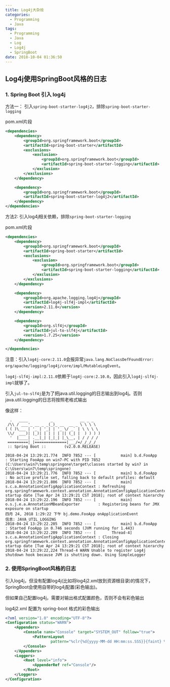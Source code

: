 ```yaml
---
title: Log4j大杂烩
categories:
  - Programming
  - Java
tags:
  - Programming
  - Java
  - Log
  - Log4j
  - SpringBoot
date: 2018-10-04 01:36:50
---
```


## Log4j使用SpringBoot风格的日志

### 1. Spring Boot 引入 log4j

方法一： 引入`spring-boot-starter-log4j2`，排除`spring-boot-starter-logging`

pom.xml片段
```xml
<dependencies>
    <dependency>
        <groupId>org.springframework.boot</groupId>
        <artifactId>spring-boot-starter</artifactId>
        <exclusions>
            <exclusion>
                <groupId>org.springframework.boot</groupId>
                <artifactId>spring-boot-starter-logging</artifactId>
            </exclusion>
        </exclusions>
    </dependency>

    <dependency>
        <groupId>org.springframework.boot</groupId>
        <artifactId>spring-boot-starter-log4j2</artifactId>
    </dependency>
</dependencies>
```

方法2: 引入log4j相关依赖，排除`spring-boot-starter-logging`

pom.xml片段
```xml
<dependencies>
    <dependency>
        <groupId>org.springframework.boot</groupId>
        <artifactId>spring-boot-starter</artifactId>
        <exclusions>
            <exclusion>
                <groupId>org.springframework.boot</groupId>
                <artifactId>spring-boot-starter-logging</artifactId>
            </exclusion>
        </exclusions>
    </dependency>

    <dependency>
        <groupId>org.apache.logging.log4j</groupId>
        <artifactId>log4j-slf4j-impl</artifactId>
        <version>2.11.0</version>
    </dependency>

    <dependency>
        <groupId>org.slf4j</groupId>
        <artifactId>jul-to-slf4j</artifactId>
        <version>1.7.25</version>
    </dependency>

</dependencies>
```

注意：引入`log4j-core:2.11.0`会报异常`java.lang.NoClassDefFoundError: org/apache/logging/log4j/core/impl/MutableLogEvent`。

`log4j-slf4j-impl:2.11.0`依赖于`log4j-core:2.10.0`，因此引入`log4j-slf4j-impl`就够了。

引入`jul-to-slf4j`是为了把java.util.logging的日志输出到log4j。否则java.util.logging的日志将按照老格式输出

像这样：
```
  .   ____          _            __ _ _
 /\\ / ___'_ __ _ _(_)_ __  __ _ \ \ \ \
( ( )\___ | '_ | '_| | '_ \/ _` | \ \ \ \
 \\/  ___)| |_)| | | | | || (_| |  ) ) ) )
  '  |____| .__|_| |_|_| |_\__, | / / / /
 =========|_|==============|___/=/_/_/_/
 :: Spring Boot ::        (v2.0.0.RELEASE)

2018-04-24 13:29:21.774  INFO 7852 --- [           main] b.d.FooApp                               : Starting FooApp on win7-PC with PID 7852 (C:\Users\win7\temp\springone\target\classes started by win7 in C:\Users\win7\temp\springone)
2018-04-24 13:29:21.776  INFO 7852 --- [           main] b.d.FooApp                               : No active profile set, falling back to default profiles: default
2018-04-24 13:29:21.806  INFO 7852 --- [           main] s.c.a.AnnotationConfigApplicationContext : Refreshing org.springframework.context.annotation.AnnotationConfigApplicationContext@3fc2959f: startup date [Tue Apr 24 13:29:21 CST 2018]; root of context hierarchy
2018-04-24 13:29:22.196  INFO 7852 --- [           main] o.s.j.e.a.AnnotationMBeanExporter        : Registering beans for JMX exposure on startup
四月 24, 2018 1:29:22 下午 bj.demo.FooApp onApplicationEvent
信息: JAVA_UTIL_LOGGING
2018-04-24 13:29:22.205  INFO 7852 --- [           main] b.d.FooApp                               : Started FooApp in 0.746 seconds (JVM running for 1.443)
2018-04-24 13:29:22.209  INFO 7852 --- [       Thread-4] s.c.a.AnnotationConfigApplicationContext : Closing org.springframework.context.annotation.AnnotationConfigApplicationContext@3fc2959f: startup date [Tue Apr 24 13:29:21 CST 2018]; root of context hierarchy
2018-04-24 13:29:22,224 Thread-4 WARN Unable to register Log4j shutdown hook because JVM is shutting down. Using SimpleLogger
```

### 2. 使用SpringBoot风格的日志

引入log4j，但没有配置log4j(比如将log4j2.xml放到资源根目录)的情况下，SpringBoot会使用自带的log4j配置(彩色输出)。

但如果自己配置log4j，需要对输出格式配置颜色，否则不会有彩色输出

log4j2.xml 配置为 spring-boot 格式的彩色输出
```xml
<?xml version="1.0" encoding="UTF-8"?>
<Configuration status="WARN">
    <Appenders>
        <Console name="Console" target="SYSTEM_OUT" follow="true">
            <PatternLayout
                    pattern="%clr{%d{yyyy-MM-dd HH:mm:ss.SSS}}{faint} %clr{%5p} %clr{${sys:PID}}{magenta} %clr{---}{faint} %clr{[%15.15t]}{faint} %clr{%-40.40c{1.}}{cyan} %clr{:}{faint} %m%n%xwEx"/>
        </Console>
    </Appenders>
    <Loggers>
        <Root level="info">
            <AppenderRef ref="Console"/>
        </Root>
    </Loggers>
</Configuration>
```
